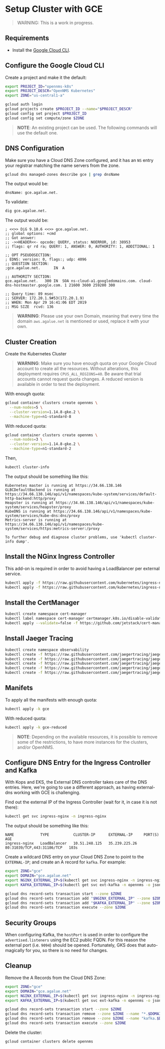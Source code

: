 # Setup Cluster with GCE

> WARNING: This is a work in progress.

## Requirements

* Install the [Google Cloud CLI](https://cloud.google.com/sdk/).

## Configure the Google Cloud CLI

Create a project and make it the default:

```bash
export PROJECT_ID="opennms-k8s"
export PROJECT_DESCR="OpenNMS Kubernetes"
export ZONE="us-central1-a"

gcloud auth login
gcloud projects create $PROJECT_ID --name="$PROJECT_DESCR"
gcloud config set project $PROJECT_ID
gcloud config set compute/zone $ZONE
```

> **NOTE**: An existing project can be used. The following commands will use the default one.

## DNS Configuration

Make sure you have a Cloud DNS Zone configured, and it has an `NS` entry your registrar matching the name servers from the zone.

```bash
gcloud dns managed-zones describe gce | grep dnsName
```

The output would be:

```text
dnsName: gce.agalue.net.
```

To validate:

```bash
dig gce.agalue.net.
```

The output would be:

```text
; <<>> DiG 9.10.6 <<>> gce.agalue.net.
;; global options: +cmd
;; Got answer:
;; ->>HEADER<<- opcode: QUERY, status: NOERROR, id: 38953
;; flags: qr rd ra; QUERY: 1, ANSWER: 0, AUTHORITY: 1, ADDITIONAL: 1

;; OPT PSEUDOSECTION:
; EDNS: version: 0, flags:; udp: 4096
;; QUESTION SECTION:
;gce.agalue.net.      IN  A

;; AUTHORITY SECTION:
gce.agalue.net.   300 IN  SOA ns-cloud-a1.googledomains.com. cloud-dns-hostmaster.google.com. 1 21600 3600 259200 300

;; Query time: 89 msec
;; SERVER: 172.20.1.9#53(172.20.1.9)
;; WHEN: Mon Apr 29 16:41:06 EDT 2019
;; MSG SIZE  rcvd: 136
```

> **WARNING**: Please use your own Domain, meaning that every time the domain `aws.agalue.net` is mentioned or used, replace it with your own.

## Cluster Creation

Create the Kubernetes Cluster

> **WARNING**: Make sure you have enough quota on your Google Cloud account to create all the resources. Without alterations, this deployment requires `CPUS_ALL_REGIONS=40`. Be aware that trial accounts cannot request quota changes. A reduced version is available in order to test the deployment.

With enough quota:

```bash
gcloud container clusters create opennms \
  --num-nodes=5 \
  --cluster-version=1.14.8-gke.2 \
  --machine-type=n1-standard-8
```

With reduced quota:

```bash
gcloud container clusters create opennms \
  --num-nodes=3 \
  --cluster-version=1.14.8-gke.2 \
  --machine-type=n1-standard-2
```

Then,

```bash
kubectl cluster-info
```

The output should be something like this:

```text
Kubernetes master is running at https://34.66.138.146
GLBCDefaultBackend is running at https://34.66.138.146/api/v1/namespaces/kube-system/services/default-http-backend:http/proxy
Heapster is running at https://34.66.138.146/api/v1/namespaces/kube-system/services/heapster/proxy
KubeDNS is running at https://34.66.138.146/api/v1/namespaces/kube-system/services/kube-dns:dns/proxy
Metrics-server is running at https://34.66.138.146/api/v1/namespaces/kube-system/services/https:metrics-server:/proxy

To further debug and diagnose cluster problems, use 'kubectl cluster-info dump'.
```

## Install the NGinx Ingress Controller

This add-on is required in order to avoid having a LoadBalancer per external service.

```bash
kubectl apply -f https://raw.githubusercontent.com/kubernetes/ingress-nginx/master/deploy/static/mandatory.yaml
kubectl apply -f https://raw.githubusercontent.com/kubernetes/ingress-nginx/master/deploy/static/provider/cloud-generic.yaml
```

## Install the CertManager

```bash
kubectl create namespace cert-manager
kubectl label namespace cert-manager certmanager.k8s.io/disable-validation=true
kubectl apply --validate=false -f https://github.com/jetstack/cert-manager/releases/download/v0.10.1/cert-manager.yaml
```

## Install Jaeger Tracing

```bash
kubectl create namespace observability
kubectl create -f https://raw.githubusercontent.com/jaegertracing/jaeger-operator/master/deploy/crds/jaegertracing_v1_jaeger_crd.yaml
kubectl create -f https://raw.githubusercontent.com/jaegertracing/jaeger-operator/master/deploy/service_account.yaml
kubectl create -f https://raw.githubusercontent.com/jaegertracing/jaeger-operator/master/deploy/role.yaml
kubectl create -f https://raw.githubusercontent.com/jaegertracing/jaeger-operator/master/deploy/role_binding.yaml
kubectl create -f https://raw.githubusercontent.com/jaegertracing/jaeger-operator/master/deploy/operator.yaml
```

## Manifets

To apply all the manifests with enough quota:

```bash
kubectl apply -k gce
```

With reduced quota:

```bash
kubectl apply -k gce-reduced
```

> **NOTE**: Depending on the available resources, it is possible to remove some of the restrictions, to have more instances for the clusters, and/or OpenNMS.

## Configure DNS Entry for the Ingress Controller and Kafka

With Kops and EKS, the External DNS controller takes care of the DNS entries. Here, we're going to use a different approach, as having external-dns working with GCE is challenging.

Find out the external IP of the Ingress Controller (wait for it, in case it is not there):

```bash
kubectl get svc ingress-nginx -n ingress-nginx
```

The output should be something like this:

```text
NAME            TYPE           CLUSTER-IP      EXTERNAL-IP     PORT(S)                      AGE
ingress-nginx   LoadBalancer   10.51.248.125   35.239.225.26   80:31039/TCP,443:31186/TCP   103s
```

Create a wildcard DNS entry on your Cloud DNS Zone to point to the `EXTERNAL-IP`; and create an A record for `kafka`. For example:

```bash
export ZONE="gce"
export DOMAIN="gce.agalue.net"
export NGINX_EXTERNAL_IP=$(kubectl get svc ingress-nginx -n ingress-nginx -o json | jq -r '.status.loadBalancer.ingress[0].ip')
export KAFKA_EXTERNAL_IP=$(kubectl get svc ext-kafka -n opennms -o json | jq -r '.status.loadBalancer.ingress[0].ip')

gcloud dns record-sets transaction start --zone $ZONE
gcloud dns record-sets transaction add "$NGINX_EXTERNAL_IP" --zone $ZONE --name "*.$DOMAIN." --ttl 300 --type A
gcloud dns record-sets transaction add "$KAFKA_EXTERNAL_IP" --zone $ZONE --name "kafka.$DOMAIN." --ttl 300 --type A
gcloud dns record-sets transaction execute --zone $ZONE
```

## Security Groups

When configuring Kafka, the `hostPort` is used in order to configure the `advertised.listeners` using the EC2 public FQDN. For this reason the external port (i.e. `9094`) should be opened. Fortunately, GKS does that auto-magically for you, so there is no need for changes.

## Cleanup

Remove the A Records from the Cloud DNS Zone:

```bash
export ZONE="gce"
export DOMAIN="gce.agalue.net"
export NGINX_EXTERNAL_IP=$(kubectl get svc ingress-nginx -n ingress-nginx -o json | jq -r '.status.loadBalancer.ingress[0].ip')
export KAFKA_EXTERNAL_IP=$(kubectl get svc ext-kafka -n opennms -o json | jq -r '.status.loadBalancer.ingress[0].ip')

gcloud dns record-sets transaction start --zone $ZONE
gcloud dns record-sets transaction remove --zone $ZONE --name "*.$DOMAIN" --ttl 300 --type A "$NGINX_EXTERNAL_IP"
gcloud dns record-sets transaction remove --zone $ZONE --name "kafka.$DOMAIN" --ttl 300 --type A "$KAFKA_EXTERNAL_IP"
gcloud dns record-sets transaction execute --zone $ZONE
```

Delete the cluster:

```bash
gcloud container clusters delete opennms
```
